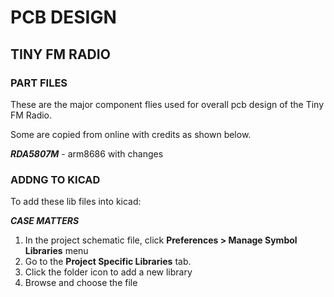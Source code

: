 # PCB DESIGN 
## TINY FM RADIO 
### PART FILES

These are the major component flies used for overall pcb design of the Tiny FM Radio.

Some are copied from online with credits as shown below. 

**_RDA5807M_** - arm8686 with changes

### ADDNG TO KICAD
To add these lib files into kicad:

**_CASE MATTERS_**

1. In the project schematic file, click **Preferences > Manage Symbol Libraries** menu
2. Go to the **Project Specific Libraries** tab.
3. Click the folder icon to add a new library
4. Browse and choose the file
